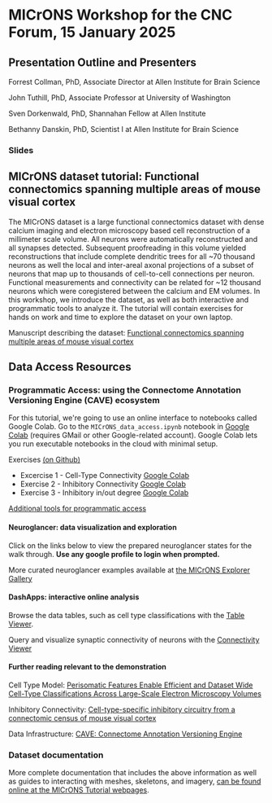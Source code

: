 # MICrONS Workshop for the CNC Forum, 15 January 2025

## Presentation Outline and Presenters
Forrest Collman, PhD, Associate Director at Allen Institute for Brain Science

John Tuthill, PhD, Associate Professor at University of Washington

Sven Dorkenwald, PhD, Shannahan Fellow at Allen Institute

Bethanny Danskin, PhD, Scientist I at Allen Institute for Brain Science

### Slides



## MICrONS dataset tutorial: Functional connectomics spanning multiple areas of mouse visual cortex
The MICrONS dataset is a large functional connectomics dataset with dense calcium imaging and electron microscopy based cell reconstruction of a millimeter scale volume.
All neurons were automatically reconstructed and all synapses detected.
Subsequent proofreading in this volume yielded reconstructions that include complete dendritic trees for all ~70 thousand neurons as well the local and inter-areal axonal projections of a subset of neurons that map up to thousands of cell-to-cell connections per neuron.
Functional measurements and connectivity can be related for ~12 thousand neurons which were coregistered between the calcium and EM volumes.
In this workshop, we introduce the dataset, as well as both interactive and programmatic tools to analyze it.
The tutorial will contain exercises for hands on work and time to explore the dataset on your own laptop.   

Manuscript describing the dataset: [Functional connectomics spanning multiple areas of mouse visual cortex](https://www.biorxiv.org/content/10.1101/2021.07.28.454025v3.abstract)

## Data Access Resources

### Programmatic Access: using the Connectome Annotation Versioning Engine (CAVE) ecosystem

For this tutorial, we're going to use an online interface to notebooks called Google Colab. Go to the `MICrONS_data_access.ipynb` notebook in [Google Colab](https://colab.research.google.com/github/sdorkenw/MICrONS_workshop_CNC_forum/blob/main/tutorials/MICrONS_data_access.ipynb) (requires GMail or other Google-related account). Google Colab lets you run executable notebooks in the cloud with minimal setup.

Exercises [(on Github)](https://github.com/sdorkenw/MICrONS_workshop_CNC_forum/tree/main/exercises)
* Excercise 1 - Cell-Type Connectivity [Google Colab](https://colab.research.google.com/github/sdorkenw/MICrONS_workshop_CNC_forum/blob/main/exercises/Exercise_1_cell_type_connectivity.ipynb)
* Exercise 2 - Inhibitory Connectivity [Google Colab](https://colab.research.google.com/github/sdorkenw/MICrONS_workshop_CNC_forum/blob/main/exercises/Exercise_2_inhibitory_connectivity.ipynb)
* Exercise 3 - Inhibitory in/out degree [Google Colab](https://colab.research.google.com/github/sdorkenw/MICrONS_workshop_CNC_forum/blob/main/exercises/Exercise_3_inhibitory_in_out_degree.ipynb)

[Additional tools for programmatic access](https://github.com/sdorkenw/MICrONS_workshop_CNC_forum/blob/main/preprocessing/CAVE_quickstart_colab.ipynb)

#### Neuroglancer: data visualization and exploration
Click on the links below to view the prepared neuroglancer states for the walk through. **Use any google profile to login when prompted.**


More curated neuroglancer examples available at [the MICrONS Explorer Gallery](https://www.microns-explorer.org/gallery-mm3)

#### DashApps: interactive online analysis

Browse the data tables, such as cell type classifications with the [Table Viewer](https://minnie.microns-daf.com/dash/datastack/minnie65_public/apps/table_viewer/?datastack=%22minnie65_public%22).

Query and visualize synaptic connectivity of neurons with the [Connectivity Viewer](https://minnie.microns-daf.com/dash/datastack/minnie65_public/apps/connectivity/?anno-id=%22%22&id-type=%22root_id%22&mat-version=943&cell-type-table-dropdown=%22%22&datastack=%22minnie65_public%22)



#### Further reading relevant to the demonstration

Cell Type Model: [Perisomatic Features Enable Efficient and Dataset Wide Cell-Type Classifications Across Large-Scale Electron Microscopy Volumes](https://www.biorxiv.org/content/10.1101/2022.07.20.499976v2)

Inhibitory Connectivity: [Cell-type-specific inhibitory circuitry from a connectomic census of mouse visual cortex](https://www.biorxiv.org/content/10.1101/2023.01.23.525290v3)

Data Infrastructure: [CAVE: Connectome Annotation Versioning Engine](https://www.biorxiv.org/content/10.1101/2023.07.26.550598v1)

### Dataset documentation

More complete documentation that includes the above information as well as guides to interacting with meshes, skeletons, and imagery, [can be found online at the MICrONS Tutorial webpages](https://alleninstitute.github.io/microns_tutorial/em_01_background.html).

